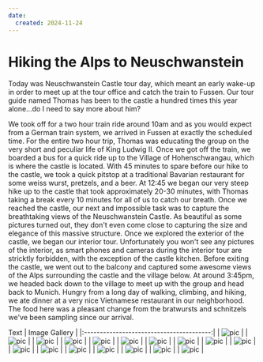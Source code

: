 ```yaml
---
date:
  created: 2024-11-24
---
```


# Hiking the Alps to Neuschwanstein

Today was Neuschwanstein Castle tour day, which meant an early wake-up in order to meet up at the tour office and catch the train to Fussen. Our tour guide named Thomas has been to the castle a hundred times this year alone...do I need to say more about him? 
<!-- more -->

We took off for a two hour train ride around 10am and as you would expect from a German train system, we arrived in Fussen at exactly the scheduled time. For the entire two hour trip, Thomas was educating the group on the very short and peculiar life of King Ludwig II. Once we got off the train, we boarded a bus for a quick ride up to the Village of Hohenschwangau, which is where the castle is located. With 45 minutes to spare before our hike to the castle, we took a quick pitstop at a traditional Bavarian restaurant for some weiss wurst, pretzels, and a beer. At 12:45 we began our very steep hike up to the castle that took approximately 20-30 minutes, with Thomas taking a break every 10 minutes for all of us to catch our breath. Once we reached the castle, our next and impossible task was to capture the breathtaking views of the Neuschwanstein Castle. As beautiful as some pictures turned out, they don't even come close to capturing the size and elegance of this massive structure. Once we explored the exterior of the castle, we began our interior tour. Unfortunately you won't see any pictures of the interior, as smart phones and cameras during the interior tour are stricktly forbidden, with the exception of the castle kitchen. Before exiting the castle, we went out to the balcony and captured some awesome views of the Alps surrounding the castle and the village below. At around 3:45pm, we headed back down to the village to meet up with the group and head back to Munich. Hungry from a long day of walking, climbing, and hiking, we ate dinner at a very nice Vietnamese restaurant in our neighborhood. The food here was a pleasant change from the bratwursts and schnitzels we've been sampling since our arrival. 

Text
|              Image Gallery               |
|:----------------------------------------:|
| ![pic](../../images/PXL_51.jpg "Munich") |
| ![pic](../../images/PXL_52.jpg "Munich") |
| ![pic](../../images/PXL_53.jpg "Munich") |
| ![pic](../../images/PXL_54.jpg "Munich") |
| ![pic](../../images/PXL_55.jpg "Munich") |
| ![pic](../../images/PXL_56.jpg "Munich") |
| ![pic](../../images/PXL_57.jpg "Munich") |
| ![pic](../../images/PXL_58.jpg "Munich") |
| ![pic](../../images/PXL_59.jpg "Munich") |
| ![pic](../../images/PXL_60.jpg "Munich") |
| ![pic](../../images/PXL_61.jpg "Munich") |
| ![pic](../../images/PXL_62.jpg "Munich") |
| ![pic](../../images/PXL_63.jpg "Munich") |
| ![pic](../../images/PXL_64.jpg "Munich") |
| ![pic](../../images/PXL_65.jpg "Munich") |
| ![pic](../../images/PXL-66.jpg "Munich") |
| ![pic](../../images/PXL_67.jpg "Munich") |